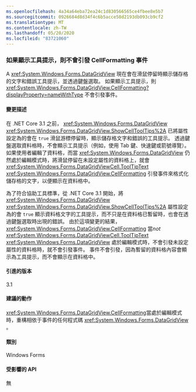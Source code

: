 ```yaml
---
ms.openlocfilehash: 4a34a64eba72ea24c1d830566565ce4fbee8e5b7
ms.sourcegitcommit: 0926684d8d34f4c6b5acce58d2193db093cb9cf2
ms.translationtype: MT
ms.contentlocale: zh-TW
ms.lasthandoff: 05/20/2020
ms.locfileid: "83721060"
---
```

### <a name="cellformatting-event-not-raised-if-tooltip-is-shown"></a>如果顯示工具提示，則不會引發 CellFormatting 事件

A <xref:System.Windows.Forms.DataGridView> 現在會在滑鼠停留時顯示儲存格的文字和錯誤工具提示，並透過鍵盤選取。 如果顯示工具提示，則 <xref:System.Windows.Forms.DataGridView.CellFormatting?displayProperty=nameWithType> 不會引發事件。

#### <a name="change-description"></a>變更描述

在 .NET Core 3.1 之前， <xref:System.Windows.Forms.DataGridView> <xref:System.Windows.Forms.DataGridView.ShowCellToolTips%2A> 已將屬性設定為的會在 `true` 滑鼠游標停留時，顯示儲存格文字和錯誤的工具提示。 透過鍵盤選取資料格時，不會顯示工具提示（例如，使用 Tab 鍵、快速鍵或箭號導覽）。 如果使用者編輯了資料格，而當 <xref:System.Windows.Forms.DataGridView> 仍然處於編輯模式時，將滑鼠停留在未設定屬性的資料格上，就會 <xref:System.Windows.Forms.DataGridViewCell.ToolTipText> <xref:System.Windows.Forms.DataGridView.CellFormatting> 引發事件來格式化儲存格的文字，以便顯示在資料格中。

為了符合協助工具標準，從 .NET Core 3.1 開始，將 <xref:System.Windows.Forms.DataGridView> <xref:System.Windows.Forms.DataGridView.ShowCellToolTips%2A> 屬性設定為的會 `true` 顯示資料格文字的工具提示，而不只是在資料格已暫留時，也會在透過鍵盤選取時出現的錯誤。 由於這項變更的結果， <xref:System.Windows.Forms.DataGridView.CellFormatting> 當*not* <xref:System.Windows.Forms.DataGridViewCell.ToolTipText> <xref:System.Windows.Forms.DataGridView> 處於編輯模式時，不會引發未設定屬性的資料格時，就不會引發事件。 事件不會引發，因為暫留的資料格內容會顯示為工具提示，而不會顯示在資料格中。

#### <a name="version-introduced"></a>引進的版本

3.1

#### <a name="recommended-action"></a>建議的動作

<xref:System.Windows.Forms.DataGridView.CellFormatting>當處於編輯模式時，重構相依于事件的任何程式碼 <xref:System.Windows.Forms.DataGridView> 。

#### <a name="category"></a>類別

Windows Forms

#### <a name="affected-apis"></a>受影響的 API

無

<!-- 

#### Affected APIs

Not detectable via API analysis.

-->
